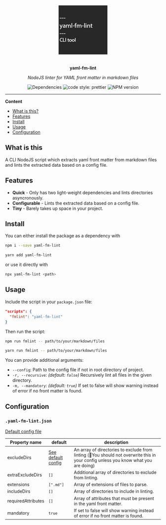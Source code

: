 <div align="center">
  <img src="assets/logo.png" alt="Project logo" height="160" />
  <br>
  <br>
  <p>
    <b>yaml-fm-lint</b>
  </p>
  <p>
     <i>NodeJS linter for YAML front matter in markdown files</i>
  </p>
  <p>

<!-- ![Package size](https://img.shields.io/bundlephobia/min/yaml-fm-lint?label=size) -->
![Dependencies](https://img.shields.io/depfu/dependencies/github/leneti/yaml-fm-lint)
![code style: prettier](https://img.shields.io/badge/code_style-prettier-ff69b4.svg)
![NPM version](https://img.shields.io/npm/v/yaml-fm-lint)

  </p>
</div>

---

**Content**

- [What is this?](#what-is-this)
- [Features](#features)
- [Install](#install)
- [Usage](#usage)
- [Configuration](#configuration)

## What is this

A CLI NodeJS script which extracts yaml front matter from markdown files and lints the extracted data based on a config file.

## Features

- **Quick** - Only has two light-weight dependencies and lints directories asyncronously.
- **Configurable** - Lints the extracted data based on a config file.
- **Tiny** - Barely takes up space in your project.

## Install

You can either install the package as a dependency with
```sh
npm i --save yaml-fm-lint
```
```sh
yarn add yaml-fm-lint
```
or use it directly with 
```sh
npx yaml-fm-lint <path>
```

## Usage

Include the script in your `package.json` file:

```json
"scripts": {
  "fmlint": "yaml-fm-lint"
}
```

Then run the script:

```sh
npm run fmlint -- path/to/your/markdown/files
```
```sh
yarn run fmlint -- path/to/your/markdown/files
```

You can provide additional arguments:
- `--config`: Path to the config file if not in root directory of project.
- `-r, --recursive`: *(default: `false`)* Recursively lint all files in the given directory.
- `-m, --mandatory`: *(default: `true`)* If set to false will show warning instead of error if no front matter is found.

## Configuration

### `.yaml-fm-lint.json`

[Default config file](https://github.com/leneti/yaml-fm-lint/blob/main/config/default.json)

| Property name      | default | description                                                                                                                       |
|--------------------|---------|-----------------------------------------------------------------------------------------------------------------------------------|
| excludeDirs        | [See default config](https://github.com/leneti/yaml-fm-lint/blob/main/config/default.json)   | An array of directories to exclude from linting (🛑You should not overwrite this in your config unless you know what you are doing) |
| extraExcludeDirs   | `[]`      | Additional array of directories to exclude from linting.                                                                       |
| extensions         | `[".md"]` | Array of extensions of files to parse.                                                                              |
| includeDirs        | `[]`      | Array of directories to include in linting.                                                                                    |
| requiredAttributes | `[]`      | Array of attributes that must be present in the yaml front matter.                                                             |
| mandatory          | `true`    | If set to false will show warning instead of error if no front matter is found.                                                 |